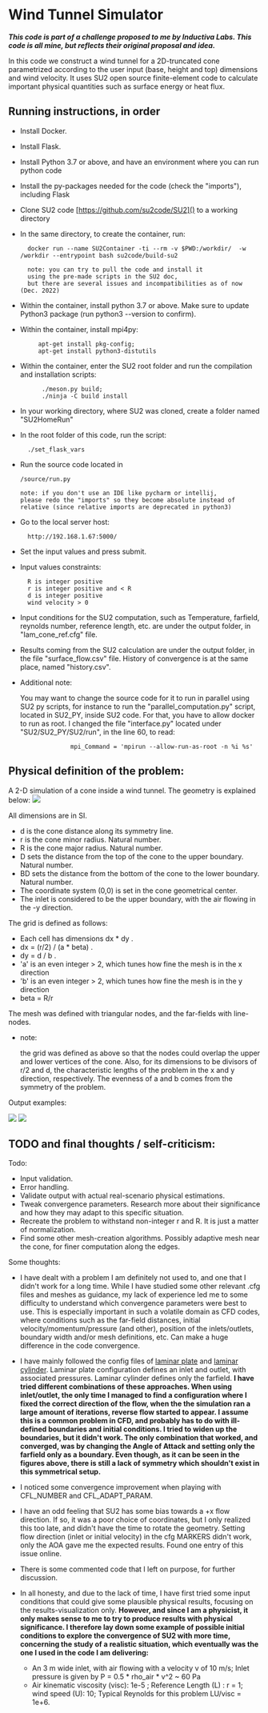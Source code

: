 # Wind Tunnel Simulator 
**_This code is part of a challenge proposed to me by Inductiva Labs. This code
is all mine, but reflects their original proposal and idea._**

In this code we construct a wind tunnel for a 2D-truncated cone
parametrized according to the user input (base, height and top) dimensions
and wind velocity.
It uses SU2 open source finite-element code to calculate important
physical quantities such as surface energy or heat flux.

## Running instructions, in order

- Install Docker.
- Install Flask.
- Install Python 3.7 or above, and have an environment where you can run python code
- Install the py-packages needed for the code (check the "imports"), including Flask
- Clone SU2 code [https://github.com/su2code/SU2]() to a working directory
- In the same directory, to create the container, run:

        docker run --name SU2Container -ti --rm -v $PWD:/workdir/  -w /workdir --entrypoint bash su2code/build-su2
        
        note: you can try to pull the code and install it 
        using the pre-made scripts in the SU2 doc, 
        but there are several issues and incompatibilities as of now (Dec. 2022)

- Within the container, install python 3.7 or above. Make sure to update Python3 package (run python3 --version to confirm).
- Within the container, install mpi4py:

           apt-get install pkg-config;
           apt-get install python3-distutils

- Within the container, enter the SU2 root folder and run the compilation and installation scripts:
            
            ./meson.py build;
            ./ninja -C build install
            
- In your working directory, where SU2 was cloned, create a folder named "SU2HomeRun"

- In the root folder of this code, run the script:

        ./set_flask_vars

- Run the source code located in
            
      /source/run.py
      
      note: if you don't use an IDE like pycharm or intellij, 
      please redo the "imports" so they become absolute instead of
      relative (since relative imports are deprecated in python3)

- Go to the local server host:

        http://192.168.1.67:5000/ 
            
- Set the input values and press submit.

- Input values constraints:

        R is integer positive
        r is integer positive and < R
        d is integer positive
        wind velocity > 0
       
- Input conditions for the SU2 computation, such as Temperature,
farfield, reynolds number, reference length, etc. are under the output folder,
in "Iam_cone_ref.cfg" file.

- Results coming from the SU2 calculation are under the output folder, in the file 
"surface_flow.csv" file. History of convergence is at the same place, named "history.csv".
        
- Additional note:

    You may want to change the source code for it to run in parallel using SU2 py scripts, for instance to run the 
    "parallel_computation.py" script, located in SU2_PY, inside SU2 code. For that, you have 
    to allow docker to run as root. I changed the file "interface.py" located under "SU2/SU2_PY/SU2/run", 
    in the line 60, to read:
    
                    mpi_Command = 'mpirun --allow-run-as-root -n %i %s'



         
## Physical definition of the problem: 

A 2-D simulation of a cone inside a wind tunnel. The geometry is explained below:
![](./README_images/geometry.jpg)



All dimensions are in SI. 

- d is the cone distance along its symmetry line.
- r is the cone minor radius. Natural number.
- R is the cone major radius. Natural number.
- D sets the distance from the top of the cone to the upper boundary. Natural number.
- BD sets the distance from the bottom of the cone to the lower boundary. Natural number.
- The coordinate system (0,0) is set in the cone geometrical center.
- The inlet is considered to be the upper boundary, with the air flowing in the -y direction.

The grid is defined as follows:

- Each cell has dimensions dx * dy .
- dx = (r/2) / (a * beta) .
- dy = d / b .
- 'a' is an even integer > 2, which tunes how fine the mesh is in the x direction 
- 'b' is an even integer > 2, which tunes how fine the mesh is in the y direction 
- beta = R/r

The mesh was defined with triangular nodes, and the far-fields
with line-nodes.

- note: 

   the grid was defined as above so that the nodes could overlap the upper 
   and lower vertices of the cone. Also, for its dimensions to be divisors 
   of r/2 and d, the characteristic lengths of the problem in the 
   x and y direction, respectively. The evenness of a and b comes from the symmetry
   of the problem. 

Output examples:

![](./README_images/surface_energy_.png)
![](./README_images/Heat_Flux_.png)


## TODO and final thoughts / self-criticism:
Todo:
- Input validation.
- Error handling.
- Validate output with actual real-scenario physical estimations.
- Tweak convergence parameters. Research more about their significance and how they may adapt to this specific
situation.
- Recreate the problem to withstand non-integer r and R. It is just a matter of normalization.
- Find some other mesh-creation algorithms. Possibly adaptive mesh near the cone, for finer computation along the edges.

Some thoughts:
- I have dealt with a problem I am definitely not used to, and one that I didn't work for a long time. 
While I have studied some other relevant .cfg files and meshes as guidance, my lack of experience led me to 
some difficulty to understand which convergence parameters were best to use.
This is especially important in such a volatile domain as CFD codes, where conditions such as the far-field
distances, initial velocity/momentum/pressure (and other), position of the inlets/outlets, boundary width and/or mesh
definitions, etc. Can make a huge difference in the code convergence.

- I have mainly followed the config files of
 [laminar plate](https://github.com/su2code/Tutorials/blob/master/compressible_flow/Laminar_Flat_Plate/lam_flatplate.cfg)
 and [laminar cylinder](https://github.com/su2code/Tutorials/blob/master/compressible_flow/Laminar_Cylinder/lam_cylinder.cfg).
 Laminar plate configuration defines an inlet and outlet, with associated pressures.
 Laminar cylinder defines only the farfield. **I have tried different combinations of these approaches.
 When using inlet/outlet, the only time I managed to find a configuration where I fixed the correct direction of 
 the flow, when the the simulation ran a large amount of iterations, reverse flow started to appear. 
 I assume this is a common problem in CFD, and probably has to do with ill-defined boundaries and initial 
 conditions. I tried to widen up the boundaries, but it didn't work. The only combination that worked, and converged, 
 was by changing the Angle of Attack and setting only the farfield only as a boundary. Even though, as it 
 can be seen in the figures above, there is still a lack of symmetry which shouldn't
 exist in this symmetrical setup.**
 
- I noticed some convergence improvement when playing with CFL_NUMBER and CFL_ADAPT_PARAM.

- I have an odd feeling that SU2 has some bias towards a +x flow direction. If so, it was a poor choice of coordinates,
but I only realized this too late, and didn't have the time to rotate the geometry.
Setting flow direction (inlet or initial velocity) in the cfg MARKERS didn't work, only the AOA gave me the expected
results. Found one entry of this issue online.

- There is some commented code that I left on purpose, for further discussion. 

- In all honesty, and due to the lack of time, I have first tried some input conditions that could give some
plausible physical results, focusing on the results-visualization only. 
**However, and since I am a physicist, it only makes sense to me to try to produce
results with physical significance. I therefore lay down some example of possible initial conditions 
to explore the convergence of SU2 with more time, concerning the study of a realistic situation, which eventually
was the one I used in the code I am delivering:**

    - An 3 m wide inlet, with air flowing with a velocity v of 10 m/s; 
    Inlet pressure is given by P = 0.5 * rho_air * v^2 ~ 60 Pa
    -  Air kinematic viscosity (visc): 1e-5 ; Reference Length (L) : r = 1; wind speed (U): 10;
     Typical Reynolds for this problem  LU/visc = 1e+6.
     
     
